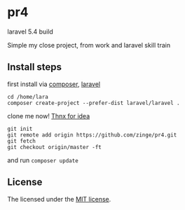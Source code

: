 # pr4
laravel 5.4 build

Simple my close project, from work and laravel skill train
## Install steps
first install via [composer](http://getcomposer.org/), [laravel](https://laravel.com)
```
cd /home/lara
composer create-project --prefer-dist laravel/laravel .
```
clone me now! [Thnx for idea](http://stackoverflow.com/questions/5377960/whats-the-best-practice-to-git-clone-into-an-existing-folder)
```
git init
git remote add origin https://github.com/zinge/pr4.git
git fetch
git checkout origin/master -ft
```
and run `composer update`

## License
The licensed under the [MIT license](http://opensource.org/licenses/MIT).
